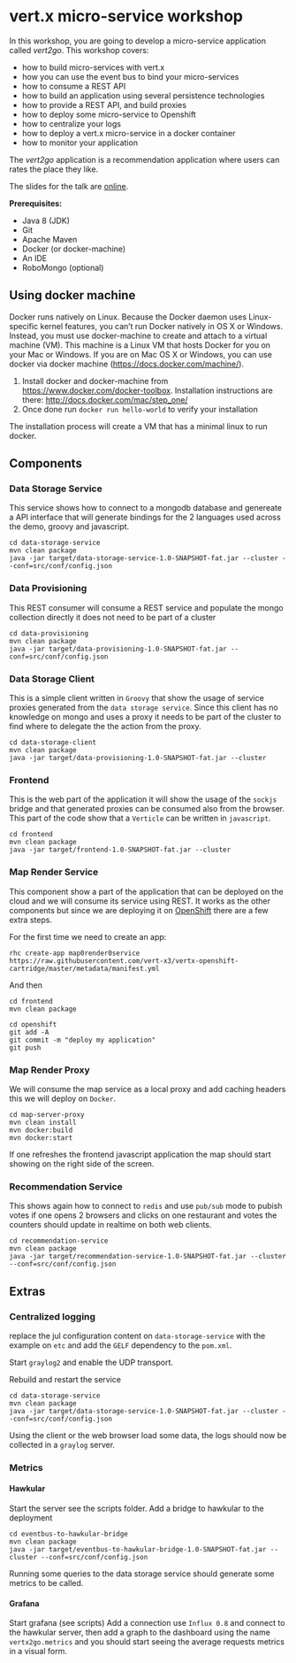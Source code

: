 # vert.x micro-service workshop

In this workshop, you are going to develop a micro-service application called _vert2go_. This workshop covers:

* how to build micro-services with vert.x
* how you can use the event bus to bind your micro-services
* how to consume a REST API
* how to build an application using several persistence technologies
* how to provide a REST API, and build proxies
* how to deploy some micro-service to Openshift
* how to centralize your logs
* how to deploy a vert.x micro-service in a docker container
* how to monitor your application

The _vert2go_ application is a recommendation application where users can rates the place they like.

The slides for the talk are [online](http://pmlopes.github.io/sogeti-gurunight-2015/).

**Prerequisites:**

* Java 8 (JDK)
* Git
* Apache Maven
* Docker (or docker-machine)
* An IDE
* RoboMongo (optional)


## Using docker machine

Docker runs natively on Linux. Because the Docker daemon uses Linux-specific kernel features, you can’t run Docker 
natively in OS X or Windows. Instead, you must use docker-machine to create and attach to a virtual machine (VM). This
 machine is a Linux VM that hosts Docker for you on your Mac or Windows. If you are on Mac OS X or Windows, you can use 
 docker via docker machine (https://docs.docker.com/machine/).

1. Install docker and docker-machine from https://www.docker.com/docker-toolbox. Installation instructions are there: http://docs.docker.com/mac/step_one/
2. Once done run `docker run hello-world` to verify your installation 
  
The installation process will create a VM that has a minimal linux to run docker.

## Components

### Data Storage Service

This service shows how to connect to a mongodb database and genereate a API interface that will generate bindings for
the 2 languages used across the demo, groovy and javascript.

```
cd data-storage-service
mvn clean package
java -jar target/data-storage-service-1.0-SNAPSHOT-fat.jar --cluster --conf=src/conf/config.json
```

### Data Provisioning

This REST consumer will consume a REST service and populate the mongo collection directly it does not need to be part of
a cluster

```
cd data-provisioning
mvn clean package
java -jar target/data-provisioning-1.0-SNAPSHOT-fat.jar --conf=src/conf/config.json
```

### Data Storage Client

This is a simple client written in `Groovy` that show the usage of service proxies generated from the `data storage
service`. Since this client has no knowledge on mongo and uses a proxy it needs to be part of the cluster to find where
to delegate the the action from the proxy.

```
cd data-storage-client
mvn clean package
java -jar target/data-provisioning-1.0-SNAPSHOT-fat.jar --cluster
```

### Frontend

This is the web part of the application it will show the usage of the `sockjs` bridge and that generated proxies can be
consumed also from the browser. This part of the code show that a `Verticle` can be written in `javascript`.

```
cd frontend
mvn clean package
java -jar target/frontend-1.0-SNAPSHOT-fat.jar --cluster
```

### Map Render Service

This component show a part of the application that can be deployed on the cloud and we will consume its service using
REST. It works as the other components but since we are deploying it on [OpenShift](http://www.openshift.com) there are
a few extra steps.

For the first time we need to create an app:

```
rhc create-app map0render0service https://raw.githubusercontent.com/vert-x3/vertx-openshift-cartridge/master/metadata/manifest.yml
```

And then

```
cd frontend
mvn clean package

cd openshift
git add -A
git commit -m "deploy my application"
git push
```

### Map Render Proxy

We will consume the map service as a local proxy and add caching headers this we will deploy on `Docker`.

```
cd map-server-proxy
mvn clean install
mvn docker:build
mvn docker:start
```

If one refreshes the frontend javascript application the map should start showing on the right side of the screen.

### Recommendation Service

This shows again how to connect to `redis` and use `pub/sub` mode to pubish votes if one opens 2 browsers and clicks on
one restaurant and votes the counters should update in realtime on both web clients.

```
cd recommendation-service
mvn clean package
java -jar target/recommendation-service-1.0-SNAPSHOT-fat.jar --cluster --conf=src/conf/config.json
```

## Extras

### Centralized logging

replace the jul configuration content on `data-storage-service` with the example on `etc` and add the `GELF` dependency
to the `pom.xml`.

Start `graylog2` and enable the UDP transport.

Rebuild and restart the service

```
cd data-storage-service
mvn clean package
java -jar target/data-storage-service-1.0-SNAPSHOT-fat.jar --cluster --conf=src/conf/config.json
```

Using the client or the web browser load some data, the logs should now be collected in a `graylog` server.

### Metrics

#### Hawkular

Start the server see the scripts folder. Add a bridge to hawkular to the deployment

```
cd eventbus-to-hawkular-bridge
mvn clean package
java -jar target/eventbus-to-hawkular-bridge-1.0-SNAPSHOT-fat.jar --cluster --conf=src/conf/config.json
```

Running some queries to the data storage service should generate some metrics to be called.

#### Grafana

Start grafana (see scripts) Add a connection use `Influx 0.8` and connect to the hawkular server, then add a graph to
the dashboard using the name `vertx2go.metrics` and you should start seeing the average requests metrics in a visual
form.
